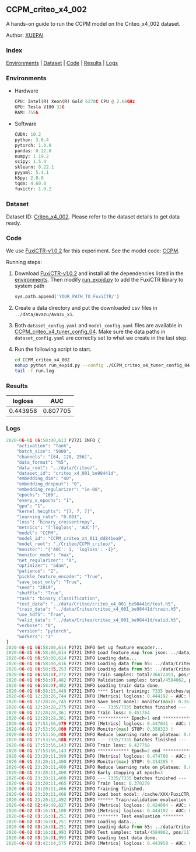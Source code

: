## CCPM_criteo_x4_002

A hands-on guide to run the CCPM model on the Criteo_x4_002 dataset.

Author: [XUEPAI](https://github.com/xue-pai)

### Index
[Environments](#Environments) | [Dataset](#Dataset) | [Code](#Code) | [Results](#Results) | [Logs](#Logs)

### Environments
+ Hardware

  ```python
  CPU: Intel(R) Xeon(R) Gold 6278C CPU @ 2.60GHz
  GPU: Tesla V100 32G
  RAM: 755G

  ```

+ Software

  ```python
  CUDA: 10.2
  python: 3.6.4
  pytorch: 1.0.0
  pandas: 0.22.0
  numpy: 1.19.2
  scipy: 1.5.4
  sklearn: 0.22.1
  pyyaml: 5.4.1
  h5py: 2.8.0
  tqdm: 4.60.0
  fuxictr: 1.0.2
  ```

### Dataset
Dataset ID: [Criteo_x4_002](https://github.com/openbenchmark/BARS/blob/master/ctr_prediction/datasets/Criteo/README.md#Criteo_x4_002). Please refer to the dataset details to get data ready.

### Code

We use [FuxiCTR-v1.0.2](https://github.com/xue-pai/FuxiCTR/tree/v1.0.2) for this experiment. See the model code: [CCPM](https://github.com/xue-pai/FuxiCTR/blob/v1.0.2/fuxictr/pytorch/models/CCPM.py).

Running steps:

1. Download [FuxiCTR-v1.0.2](https://github.com/xue-pai/FuxiCTR/archive/refs/tags/v1.0.2.zip) and install all the dependencies listed in the [environments](#environments). Then modify [run_expid.py](./run_expid.py#L5) to add the FuxiCTR library to system path
    
    ```python
    sys.path.append('YOUR_PATH_TO_FuxiCTR/')
    ```

2. Create a data directory and put the downloaded csv files in `../data/Avazu/Avazu_x1`.

3. Both `dataset_config.yaml` and `model_config.yaml` files are available in [CCPM_criteo_x4_tuner_config_04](./CCPM_criteo_x4_tuner_config_04). Make sure the data paths in `dataset_config.yaml` are correctly set to what we create in the last step.

4. Run the following script to start.

    ```bash
    cd CCPM_criteo_x4_002
    nohup python run_expid.py --config ./CCPM_criteo_x4_tuner_config_04 --expid CCPM_criteo_x4_011_3f46109b --gpu 0 > run.log &
    tail -f run.log
    ```

### Results

| logloss | AUC  |
|:--------------------:|:--------------------:|
| 0.443958 | 0.807705  |


### Logs
```python
2020-06-01 06:58:00,613 P2721 INFO {
    "activation": "Tanh",
    "batch_size": "5000",
    "channels": "[64, 128, 256]",
    "data_format": "h5",
    "data_root": "../data/Criteo/",
    "dataset_id": "criteo_x4_001_be98441d",
    "embedding_dim": "40",
    "embedding_dropout": "0",
    "embedding_regularizer": "1e-08",
    "epochs": "100",
    "every_x_epochs": "1",
    "gpu": "1",
    "kernel_heights": "[7, 7, 7]",
    "learning_rate": "0.001",
    "loss": "binary_crossentropy",
    "metrics": "['logloss', 'AUC']",
    "model": "CCPM",
    "model_id": "CCPM_criteo_x4_011_dd841ea9",
    "model_root": "./Criteo/CCPM_criteo/",
    "monitor": "{'AUC': 1, 'logloss': -1}",
    "monitor_mode": "max",
    "net_regularizer": "0",
    "optimizer": "adam",
    "patience": "2",
    "pickle_feature_encoder": "True",
    "save_best_only": "True",
    "seed": "2019",
    "shuffle": "True",
    "task": "binary_classification",
    "test_data": "../data/Criteo/criteo_x4_001_be98441d/test.h5",
    "train_data": "../data/Criteo/criteo_x4_001_be98441d/train.h5",
    "use_hdf5": "True",
    "valid_data": "../data/Criteo/criteo_x4_001_be98441d/valid.h5",
    "verbose": "0",
    "version": "pytorch",
    "workers": "3"
}
2020-06-01 06:58:00,614 P2721 INFO Set up feature encoder...
2020-06-01 06:58:00,614 P2721 INFO Load feature_map from json: ../data/Criteo/criteo_x4_001_be98441d/feature_map.json
2020-06-01 06:58:00,614 P2721 INFO Loading data...
2020-06-01 06:58:00,616 P2721 INFO Loading data from h5: ../data/Criteo/criteo_x4_001_be98441d/train.h5
2020-06-01 06:58:05,253 P2721 INFO Loading data from h5: ../data/Criteo/criteo_x4_001_be98441d/valid.h5
2020-06-01 06:58:07,272 P2721 INFO Train samples: total/36672493, pos/9396350, neg/27276143, ratio/25.62%
2020-06-01 06:58:07,482 P2721 INFO Validation samples: total/4584062, pos/1174544, neg/3409518, ratio/25.62%
2020-06-01 06:58:07,482 P2721 INFO Loading train data done.
2020-06-01 06:58:15,449 P2721 INFO **** Start training: 7335 batches/epoch ****
2020-06-01 12:28:26,744 P2721 INFO [Metrics] logloss: 0.444192 - AUC: 0.807421
2020-06-01 12:28:26,745 P2721 INFO Save best model: monitor(max): 0.363229
2020-06-01 12:28:28,275 P2721 INFO --- 7335/7335 batches finished ---
2020-06-01 12:28:28,361 P2721 INFO Train loss: 0.451764
2020-06-01 12:28:28,361 P2721 INFO ************ Epoch=1 end ************
2020-06-01 17:53:56,079 P2721 INFO [Metrics] logloss: 0.447041 - AUC: 0.805364
2020-06-01 17:53:56,080 P2721 INFO Monitor(max) STOP: 0.358323 !
2020-06-01 17:53:56,080 P2721 INFO Reduce learning rate on plateau: 0.000100
2020-06-01 17:53:56,080 P2721 INFO --- 7335/7335 batches finished ---
2020-06-01 17:53:56,143 P2721 INFO Train loss: 0.427768
2020-06-01 17:53:56,143 P2721 INFO ************ Epoch=2 end ************
2020-06-01 23:20:11,399 P2721 INFO [Metrics] logloss: 0.474700 - AUC: 0.789096
2020-06-01 23:20:11,400 P2721 INFO Monitor(max) STOP: 0.314395 !
2020-06-01 23:20:11,400 P2721 INFO Reduce learning rate on plateau: 0.000010
2020-06-01 23:20:11,400 P2721 INFO Early stopping at epoch=3
2020-06-01 23:20:11,400 P2721 INFO --- 7335/7335 batches finished ---
2020-06-01 23:20:11,465 P2721 INFO Train loss: 0.378270
2020-06-01 23:20:11,466 P2721 INFO Training finished.
2020-06-01 23:20:11,466 P2721 INFO Load best model: /cache/XXX/FuxiCTR/benchmarks/Criteo/CCPM_criteo/criteo_x4_001_be98441d/CCPM_criteo_x4_011_dd841ea9_model.ckpt
2020-06-01 23:20:12,492 P2721 INFO ****** Train/validation evaluation ******
2020-06-02 02:49:49,827 P2721 INFO [Metrics] logloss: 0.424894 - AUC: 0.827891
2020-06-02 03:16:01,100 P2721 INFO [Metrics] logloss: 0.444192 - AUC: 0.807421
2020-06-02 03:16:01,251 P2721 INFO ******** Test evaluation ********
2020-06-02 03:16:01,251 P2721 INFO Loading data...
2020-06-02 03:16:01,251 P2721 INFO Loading data from h5: ../data/Criteo/criteo_x4_001_be98441d/test.h5
2020-06-02 03:16:01,993 P2721 INFO Test samples: total/4584062, pos/1174544, neg/3409518, ratio/25.62%
2020-06-02 03:16:01,993 P2721 INFO Loading test data done.
2020-06-02 03:42:14,575 P2721 INFO [Metrics] logloss: 0.443958 - AUC: 0.807705

```
